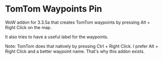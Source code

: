 # TomTom Waypoints Pin
WoW addon for 3.3.5a that creates TomTom waypoints by pressing Alt + Right Click on the map.

It also tries to have a useful label for the waypoints.

Note: TomTom does that natively by pressing Ctrl + Right Click. I prefer Alt + Right Click and a better waypoint name. That's why this addon exists.
